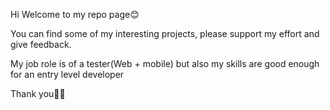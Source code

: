 Hi Welcome to my repo page😊 

You can find some of my interesting projects, please support my effort and give feedback.

My job role is of a tester(Web + mobile) but also my skills are good enough for an entry level developer

Thank you🙏🏻
